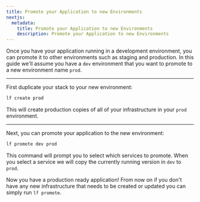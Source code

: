 ```yaml
---
title: Promote your Application to new Environments
nextjs:
  metadata:
    title: Promote your Application to new Environments
    description: Promote your Application to new Environments
---
```


Once you have your application running in a development environment, you can promote it to other environments such as staging and production. In this guide we'll assume you have a `dev` environment that you want to promote to a new environment name `prod`.

---

First duplicate your stack to your new environment:

```bash
lf create prod
```

This will create production copies of all of your infrastructure in your `prod` environment.

---

Next, you can promote your application to the new environment:

```bash
lf promote dev prod
```

This command will prompt you to select which services to promote. When you select a service we will copy the currently running version in `dev` to `prod`.

Now you have a production ready application! From now on if you don't have any new infrastructure that needs to be created or updated you can simply run `lf promote`.
